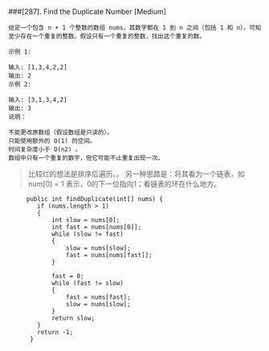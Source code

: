 ###[287]. Find the Duplicate Number 
[Medium]
```
给定一个包含 n + 1 个整数的数组 nums，其数字都在 1 到 n 之间（包括 1 和 n），可知至少存在一个重复的整数。假设只有一个重复的整数，找出这个重复的数。

示例 1:

输入: [1,3,4,2,2]
输出: 2
示例 2:

输入: [3,1,3,4,2]
输出: 3
说明：

不能更改原数组（假设数组是只读的）。
只能使用额外的 O(1) 的空间。
时间复杂度小于 O(n2) 。
数组中只有一个重复的数字，但它可能不止重复出现一次。

```
> 比较烂的想法是排序后遍历。。
> 另一种思路是：将其看为一个链表，如num[0] = 1 表示，0的下一位指向1；看链表的环在什么地方。
>
```
     public int findDuplicate(int[] nums) {
        if (nums.length > 1)
        {
            int slow = nums[0];
            int fast = nums[nums[0]];
            while (slow != fast)
            {
                slow = nums[slow];
                fast = nums[nums[fast]];
            }
      
            fast = 0;
            while (fast != slow)
            {
                fast = nums[fast];
                slow = nums[slow];
            }
            return slow;
        }
        return -1;
      }   
```


